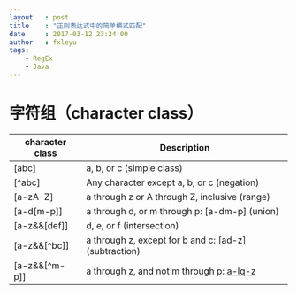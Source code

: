 ```yaml
---
layout   : post
title    : "正则表达式中的简单模式匹配"
date     : 2017-03-12 23:24:00
author   : fxleyu
tags:
    - RegEx
    - Java
---
```


# 字符组（character class）

character class | Description
--------------|---------
[abc]         | a, b, or c (simple class)
[^abc]        | Any character except a, b, or c (negation)
[a-zA-Z]      | a through z or A through Z, inclusive (range)
[a-d[m-p]]   | a through d, or m through p: [a-dm-p] (union)
[a-z&&[def]]  | d, e, or f (intersection)
[a-z&&[^bc]]  | a through z, except for b and c: [ad-z] (subtraction)
[a-z&&[^m-p]] | a through z, and not m through p: [a-lq-z](subtraction)
